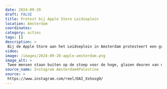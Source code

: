 ```yaml
---
date: 2024-09-20
draft: FALSE
title: Protest bij Apple Store Leidseplein
location: Amsterdam
coordinates: 
category: acties
tags: []
description: > 
 Bij de Apple Store aan het Leidseplein in Amsterdam protesteert een groep van zo'n acht mensen tegen Apple's betrokkenheid bij de genocides in Congo en Palestina.
video: 
image: /images/2024-09-20-apple-amsterdam.png
image_alt: > 
 Twee mensen staan buiten op de stoep voor de hoge, glazen deuren van de ingang van een gebouw. Achter hen staat een bewaker met een blauw hesje aan. Eén van de personen heeft een Congolese vlag vast, de ander de Palestijnse. Samen dragen de personen een spandoek met daarop de in zwarte en rode letters de tekst: 'Apple is betrokken bij genocide in Congo en Palestina. Koop geen nieuwe iPhone.'
source_name: Instagram Amsterdam4Palestine
source: > 
 https://www.instagram.com/reel/DAI_XshosgO/
---
```


